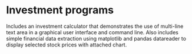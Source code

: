 # Investment programs

Includes an investment calculator that demonstrates the use of multi-line text area in a graphical user interface and command line. Also includes simple financial data extraction using matplotlib and pandas datareader to display selected stock prices with attached chart.
